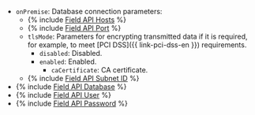* `onPremise`: Database connection parameters:
   * {% include [Field API Hosts](../../fields/common/api/hosts.md) %}
   * {% include [Field API Port](../../fields/common/api/port.md) %}
   * `tlsMode`: Parameters for encrypting transmitted data if it is required, for example, to meet [PCI DSS]({{ link-pci-dss-en }}) requirements.
      * `disabled`: Disabled.
      * `enabled`: Enabled.
         * `caCertificate`: CA certificate.
   * {% include [Field API Subnet ID](../../fields/common/api/subnet-id.md) %}
* {% include [Field API Database](../../fields/mysql/api/database-source.md) %}
* {% include [Field API User](../../fields/common/api/user.md) %}
* {% include [Field API Password](../../fields/common/api/password.md) %}
